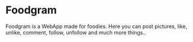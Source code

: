# Foodgram
Foodgram is a WebApp made for foodies. Here you can post pictures, like, unlike, comment, follow, unfollow and much more things..

